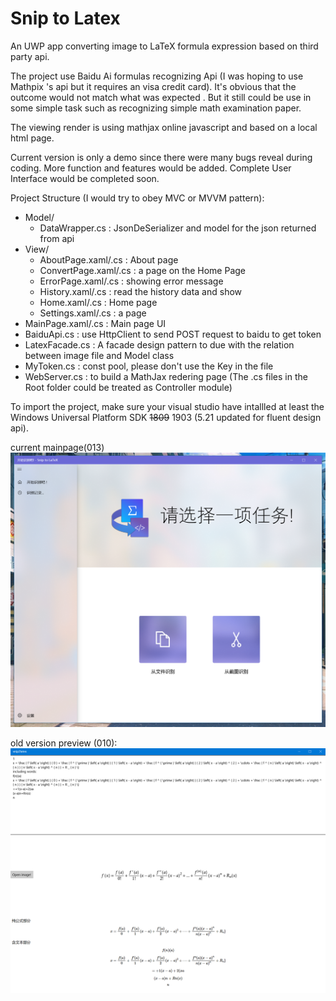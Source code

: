 # Snip to Latex
An UWP app converting image to LaTeX formula expression based on third party api.

The project use Baidu Ai formulas recognizing Api (I was hoping to use Mathpix 's api but it requires an visa credit card). It's obvious that the outcome would not match what was expected . But it still could be use in some simple task such as recognizing simple math examination paper.

The viewing render is using mathjax online javascript and based on a local html page. 

Current version is only a demo since there were many bugs reveal during coding. More function and features would be added. Complete User Interface would be completed soon.

Project Structure (I would try to obey MVC or MVVM pattern):

- Model/
  - DataWrapper.cs : JsonDeSerializer and model for the  json returned from api
- View/
  - AboutPage.xaml/.cs : About page
  - ConvertPage.xaml/.cs : a page on the Home Page
  - ErrorPage.xaml/.cs : showing error message
  - History.xaml/.cs : read the history data and show
  - Home.xaml/.cs : Home page
  - Settings.xaml/.cs : a page
- MainPage.xaml/.cs : Main page UI 
- BaiduApi.cs : use HttpClient to send POST request to baidu to get token
- LatexFacade.cs : A facade design pattern to due with the relation between image file and Model class
- MyToken.cs : const pool, please don't use the Key in the file
- WebServer.cs : to build a MathJax redering page 
(The .cs files in the Root folder could be treated as Controller module)

To import the project, make sure your visual studio have intallled at least the Windows Universal Platform SDK ~~1809~~ 1903 (5.21 updated for fluent design api). 



current mainpage(013)
![](project_info/v0.1.3.png)

old version preview (010): 
![](project_info/v0.1.png)